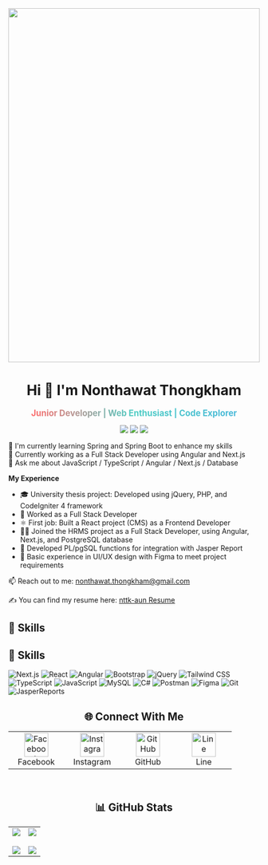 <div align="center">
<!--   
  <div style="font-size:40px;">_________________________________________________________________________________________________________________________</div>
   -->
  <img src="https://github.com/nttk-aun/nttk-aun/blob/main/assets/dev-gif.gif?raw=true" style="width: 100%; max-width: 900px; height: 710px;" />
  
  <!-- <div style="font-size:40px;">‾‾‾‾‾‾‾‾‾‾‾‾‾‾‾‾‾‾‾‾‾‾‾‾‾‾‾‾‾‾‾‾‾‾‾‾‾‾‾‾‾‾‾‾‾‾‾‾‾‾‾‾‾‾‾‾‾‾‾‾‾‾‾‾‾‾‾‾‾‾‾‾‾‾‾‾‾‾‾‾‾‾‾‾‾‾‾‾‾‾‾‾‾‾‾‾‾‾‾‾‾‾‾‾‾‾‾‾‾‾‾‾‾‾‾‾‾‾‾‾‾</div> -->

</div>

<h1 align="center">Hi 👋 I'm Nonthawat Thongkham</h1>

<p align="center">
    <span style="display:inline-block; overflow:hidden;">
        <span style="display:inline-block; animation: slide-in-right 2s ease forwards;">
            <span style="background: linear-gradient(to right, #ff6b6b, #4ecdc4, #45b7d8); -webkit-background-clip: text; color: transparent; font-weight: bold; font-size: 1.2em;">Junior Developer | Web Enthusiast | Code Explorer</span>
        </span>
    </span>
</p>

<p align="center">
  <img src="https://img.shields.io/github/followers/nttk-aun?label=Followers&style=social" />
  <img src="https://img.shields.io/github/stars/nttk-aun?label=Stars&style=social" />
  <img src="https://komarev.com/ghpvc/?username=nttk-aun&label=Profile%20views&color=0e75b6&style=flat" />
</p>

🌱 I'm currently learning Spring and Spring Boot to enhance my skills  
🔭 Currently working as a Full Stack Developer using Angular and Next.js  
💬 Ask me about JavaScript / TypeScript / Angular / Next.js / Database  

**My Experience**

- 🎓 University thesis project: Developed using jQuery, PHP, and CodeIgniter 4 framework
- 💼 Worked as a Full Stack Developer
- ⚛️ First job: Built a React project (CMS) as a Frontend Developer
- 🧑‍💻 Joined the HRMS project as a Full Stack Developer, using Angular, Next.js, and PostgreSQL database
- 📝 Developed PL/pgSQL functions for integration with Jasper Report
- 🎨 Basic experience in UI/UX design with Figma to meet project requirements


📫 Reach out to me: nonthawat.thongkham@gmail.com

✍ You can find my resume here: [nttk-aun Resume](https://github.com/nttk-aun)

## 🧠 Skills

## 🧠 Skills

![Next.js](https://img.shields.io/badge/Next.js-000000?style=for-the-badge&logo=next.js&logoColor=white)
![React](https://img.shields.io/badge/React-20232a?style=for-the-badge&logo=react&logoColor=61dafb)
![Angular](https://img.shields.io/badge/Angular-DD0031?style=for-the-badge&logo=angular&logoColor=white)
![Bootstrap](https://img.shields.io/badge/Bootstrap-563D7C?style=for-the-badge&logo=bootstrap&logoColor=white)
![jQuery](https://img.shields.io/badge/jQuery-0769AD?style=for-the-badge&logo=jquery&logoColor=white)
![Tailwind CSS](https://img.shields.io/badge/Tailwind_CSS-06B6D4?style=for-the-badge&logo=tailwind-css&logoColor=white)
![TypeScript](https://img.shields.io/badge/TypeScript-3178C6?style=for-the-badge&logo=typescript&logoColor=white)
![JavaScript](https://img.shields.io/badge/JavaScript-F7DF1E?style=for-the-badge&logo=javascript&logoColor=black)
![MySQL](https://img.shields.io/badge/MySQL-005C84?style=for-the-badge&logo=mysql&logoColor=white)
![C#](https://img.shields.io/badge/C%23-000000?style=for-the-badge&logo=c-sharp&logoColor=white)
![Postman](https://img.shields.io/badge/Postman-FF6C37?style=for-the-badge&logo=postman&logoColor=white)
![Figma](https://img.shields.io/badge/Figma-F24E1E?style=for-the-badge&logo=figma&logoColor=white)
![Git](https://img.shields.io/badge/Git%20Command-F05032?style=for-the-badge&logo=git&logoColor=white)
![JasperReports](https://img.shields.io/badge/JasperReports-3A3A3A?style=for-the-badge&logo=data:image/svg+xml;base64,PHN2ZyB3aWR0aD0iMTIiIGhlaWdodD0iMTIiIHZpZXdCb3g9IjAgMCAxMiAxMiIgeG1sbnM9Imh0dHA6Ly93d3cudzMu/b3JnLzIwMDAvc3ZnIj48/ZGVmcz48L2RlZnM+PHJl/Y3Qgd2lkdGg9IjEyIiBo/ZWlnaHQ9IjEyIiByeD0i/MSIgcng9IjEiIGZpbGw9/InJlZCIvPjwvc3ZnPg==)




<h2 align="center">🌐 Connect With Me</h2>

<div align="center">
  <table>
    <tr>
      <td align="center" width="96">
        <a href="https://www.facebook.com/oan.bibi" target="_blank">
          <img src="https://raw.githubusercontent.com/rahuldkjain/github-profile-readme-generator/master/src/images/icons/Social/facebook.svg" width="48" height="48" alt="Facebook" />
        </a>
        <br>Facebook
      </td>
      <td align="center" width="96">
        <a href="https://www.instagram.com/oan_bibi/" target="_blank">
          <img src="https://raw.githubusercontent.com/rahuldkjain/github-profile-readme-generator/master/src/images/icons/Social/instagram.svg" width="48" height="48" alt="Instagram" />
        </a>
        <br>Instagram
      </td>
      <td align="center" width="96">
        <a href="https://github.com/nttk-aun" target="_blank">
          <img src="https://raw.githubusercontent.com/rahuldkjain/github-profile-readme-generator/master/src/images/icons/Social/github.svg" width="48" height="48" alt="GitHub" />
        </a>
        <br>GitHub
      </td>
      <td align="center" width="96">
        <a href="https://line.me/ti/p/~oan_bibi" target="_blank">
          <img src="https://upload.wikimedia.org/wikipedia/commons/4/41/LINE_logo.svg" width="48" height="48" alt="Line" />
        </a>
        <br>Line
      </td>
    </tr>
  </table>
</div>

<br>

<h2 align="center">📊 GitHub Stats</h2>

<div align="center">
  <table>
    <tr>
      <td width="50%" align="center">
        <img src="https://github-readme-stats.vercel.app/api?username=nttk-aun&show_icons=true&theme=radical" />
        <br><br>
        <img src="https://github-readme-streak-stats.herokuapp.com/?user=nttk-aun&theme=radical" />
      </td>
      <td width="50%" align="center">
        <img src="https://github-readme-stats.vercel.app/api/top-langs/?username=nttk-aun&layout=compact&theme=radical" />
        <br><br>
        <img src="https://github-profile-trophy.vercel.app/?username=nttk-aun&theme=radical&row=2&column=3" />
      </td>
    </tr>
  </table>
</div>
